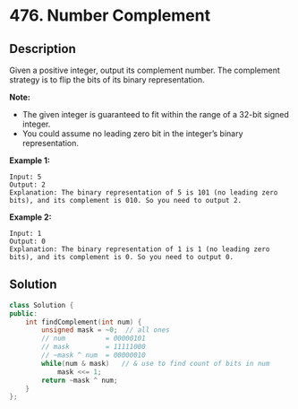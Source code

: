 # 476. Number Complement

## Description

Given a positive integer, output its complement number. The complement strategy is to flip the bits of its binary representation.

**Note:**

- The given integer is guaranteed to fit within the range of a 32-bit signed integer.
- You could assume no leading zero bit in the integer’s binary representation.

**Example 1:**

```
Input: 5
Output: 2
Explanation: The binary representation of 5 is 101 (no leading zero bits), and its complement is 010. So you need to output 2.
```

**Example 2:**

```
Input: 1
Output: 0
Explanation: The binary representation of 1 is 1 (no leading zero bits), and its complement is 0. So you need to output 0.
```

## Solution

```cpp
class Solution {
public:
    int findComplement(int num) {
        unsigned mask = ~0;  // all ones
        // num          = 00000101
        // mask         = 11111000
        // ~mask ^ num  = 00000010
        while(num & mask)   // & use to find count of bits in num
            mask <<= 1;
        return ~mask ^ num;
    }
};
```